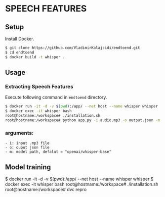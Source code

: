 # SPEECH FEATURES

## Setup
Install Docker.

```sh
$ git clone https://github.com/VladimirKalajcidi/endtoend.git
$ cd endtoend
$ docker build -t whisper .
```

## Usage
### Extracting Speech Features 
Execute following command in `endtoend` directory.

```sh
$ docker run -it -d -v $(pwd):/app/ --net host --name whisper whisper
$ docker exec -it whisper bash
root@hostname:/workspace# ./installation.sh
root@hostname:/workspace# python app.py -i audio.mp3 -o output.json -m openai/whisper-small 
```
### arguments:
    - i: input .mp3 file
    - o: ouput json file
    - m: model path, defalut = "openai/whisper-base"


## Model training
$ docker run -it -d -v $(pwd):/app/ --net host --name whisper whisper
$ docker exec -it whisper bash
root@hostname:/workspace# ./installation.sh
root@hostname:/workspace# dvc repro